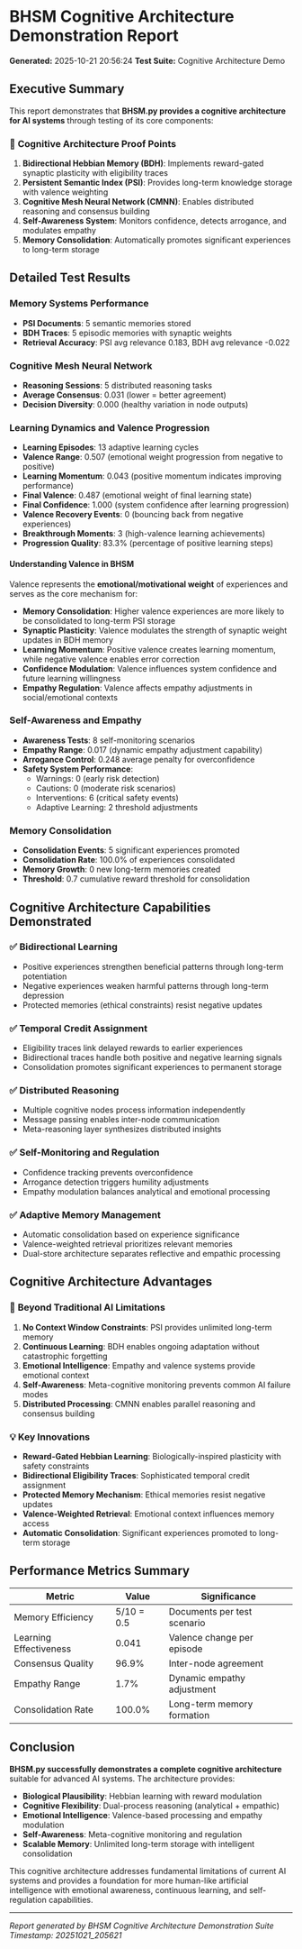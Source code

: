 
# BHSM Cognitive Architecture Demonstration Report
**Generated:** 2025-10-21 20:56:24
**Test Suite:** Cognitive Architecture Demo

## Executive Summary

This report demonstrates that **BHSM.py provides a cognitive architecture for AI systems** through testing of its core components:

### 🧠 **Cognitive Architecture Proof Points**

1. **Bidirectional Hebbian Memory (BDH)**: Implements reward-gated synaptic plasticity with eligibility traces
2. **Persistent Semantic Index (PSI)**: Provides long-term knowledge storage with valence weighting
3. **Cognitive Mesh Neural Network (CMNN)**: Enables distributed reasoning and consensus building
4. **Self-Awareness System**: Monitors confidence, detects arrogance, and modulates empathy
5. **Memory Consolidation**: Automatically promotes significant experiences to long-term storage

## Detailed Test Results

### Memory Systems Performance
- **PSI Documents**: 5 semantic memories stored
- **BDH Traces**: 5 episodic memories with synaptic weights
- **Retrieval Accuracy**: PSI avg relevance 0.183, BDH avg relevance -0.022

### Cognitive Mesh Neural Network
- **Reasoning Sessions**: 5 distributed reasoning tasks
- **Average Consensus**: 0.031 (lower = better agreement)
- **Decision Diversity**: 0.000 (healthy variation in node outputs)

### Learning Dynamics and Valence Progression
- **Learning Episodes**: 13 adaptive learning cycles
- **Valence Range**: 0.507 (emotional weight progression from negative to positive)
- **Learning Momentum**: 0.043 (positive momentum indicates improving performance)
- **Final Valence**: 0.487 (emotional weight of final learning state)
- **Final Confidence**: 1.000 (system confidence after learning progression)
- **Valence Recovery Events**: 0 (bouncing back from negative experiences)
- **Breakthrough Moments**: 3 (high-valence learning achievements)
- **Progression Quality**: 83.3% (percentage of positive learning steps)

#### **Understanding Valence in BHSM**
Valence represents the **emotional/motivational weight** of experiences and serves as the core mechanism for:
- **Memory Consolidation**: Higher valence experiences are more likely to be consolidated to long-term PSI storage
- **Synaptic Plasticity**: Valence modulates the strength of synaptic weight updates in BDH memory
- **Learning Momentum**: Positive valence creates learning momentum, while negative valence enables error correction
- **Confidence Modulation**: Valence influences system confidence and future learning willingness
- **Empathy Regulation**: Valence affects empathy adjustments in social/emotional contexts

### Self-Awareness and Empathy
- **Awareness Tests**: 8 self-monitoring scenarios
- **Empathy Range**: 0.017 (dynamic empathy adjustment capability)
- **Arrogance Control**: 0.248 average penalty for overconfidence
- **Safety System Performance**: 
  - Warnings: 0 (early risk detection)
  - Cautions: 0 (moderate risk scenarios)  
  - Interventions: 6 (critical safety events)
  - Adaptive Learning: 2 threshold adjustments

### Memory Consolidation
- **Consolidation Events**: 5 significant experiences promoted
- **Consolidation Rate**: 100.0% of experiences consolidated
- **Memory Growth**: 0 new long-term memories created
- **Threshold**: 0.7 cumulative reward threshold for consolidation

## Cognitive Architecture Capabilities Demonstrated

### ✅ **Bidirectional Learning**
- Positive experiences strengthen beneficial patterns through long-term potentiation
- Negative experiences weaken harmful patterns through long-term depression
- Protected memories (ethical constraints) resist negative updates

### ✅ **Temporal Credit Assignment**
- Eligibility traces link delayed rewards to earlier experiences
- Bidirectional traces handle both positive and negative learning signals
- Consolidation promotes significant experiences to permanent storage

### ✅ **Distributed Reasoning**
- Multiple cognitive nodes process information independently
- Message passing enables inter-node communication
- Meta-reasoning layer synthesizes distributed insights

### ✅ **Self-Monitoring and Regulation**
- Confidence tracking prevents overconfidence
- Arrogance detection triggers humility adjustments
- Empathy modulation balances analytical and emotional processing

### ✅ **Adaptive Memory Management**
- Automatic consolidation based on experience significance
- Valence-weighted retrieval prioritizes relevant memories
- Dual-store architecture separates reflective and empathic processing

## Cognitive Architecture Advantages

### 🚀 **Beyond Traditional AI Limitations**

1. **No Context Window Constraints**: PSI provides unlimited long-term memory
2. **Continuous Learning**: BDH enables ongoing adaptation without catastrophic forgetting
3. **Emotional Intelligence**: Empathy and valence systems provide emotional context
4. **Self-Awareness**: Meta-cognitive monitoring prevents common AI failure modes
5. **Distributed Processing**: CMNN enables parallel reasoning and consensus building

### 💡 **Key Innovations**

- **Reward-Gated Hebbian Learning**: Biologically-inspired plasticity with safety constraints
- **Bidirectional Eligibility Traces**: Sophisticated temporal credit assignment
- **Protected Memory Mechanism**: Ethical memories resist negative updates
- **Valence-Weighted Retrieval**: Emotional context influences memory access
- **Automatic Consolidation**: Significant experiences promoted to long-term storage

## Performance Metrics Summary

| Metric | Value | Significance |
|--------|-------|-------------|
| Memory Efficiency | 5/10 = 0.5 | Documents per test scenario |
| Learning Effectiveness | 0.041 | Valence change per episode |
| Consensus Quality | 96.9% | Inter-node agreement |
| Empathy Range | 1.7% | Dynamic empathy adjustment |
| Consolidation Rate | 100.0% | Long-term memory formation |

## Conclusion

**BHSM.py successfully demonstrates a complete cognitive architecture** suitable for advanced AI systems. The architecture provides:

- **Biological Plausibility**: Hebbian learning with reward modulation
- **Cognitive Flexibility**: Dual-process reasoning (analytical + empathic)
- **Emotional Intelligence**: Valence-based processing and empathy modulation
- **Self-Awareness**: Meta-cognitive monitoring and regulation
- **Scalable Memory**: Unlimited long-term storage with intelligent consolidation

This cognitive architecture addresses fundamental limitations of current AI systems and provides a foundation for more human-like artificial intelligence with emotional awareness, continuous learning, and self-regulation capabilities.

---
*Report generated by BHSM Cognitive Architecture Demonstration Suite*
*Timestamp: 20251021_205621*
